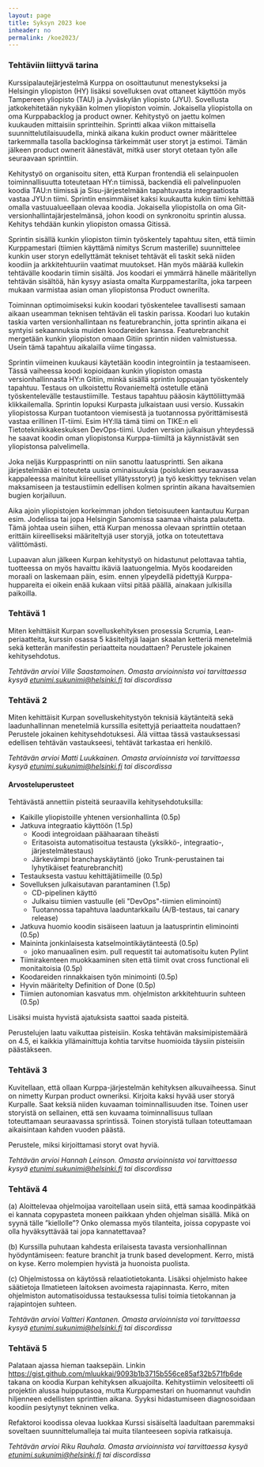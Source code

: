 ```yaml
---
layout: page
title: Syksyn 2023 koe
inheader: no
permalink: /koe2023/
---
```


### Tehtäviin liittyvä tarina

Kurssipalautejärjestelmä Kurppa on osoittautunut menestykseksi ja Helsingin yliopiston (HY) lisäksi sovelluksen ovat ottaneet käyttöön myös Tampereen yliopisto (TAU) ja Jyväskylän yliopisto (JYU). Sovellusta jatkokehitetään nykyään kolmen yliopiston voimin. Jokaisella yliopistolla on oma Kurppabacklog ja product owner. Kehitystyö on jaettu kolmen kuukauden mittaisiin sprintteihin. Sprintti alkaa viikon mittaisella suunnittelutilaisuudella, minkä aikana kukin product owner määrittelee tarkemmalla tasolla backloginsa tärkeimmät user storyt ja estimoi. Tämän jälkeen product ownerit äänestävät, mitkä user storyt otetaan työn alle seuraavaan sprinttiin. 

Kehitystyö on organisoitu siten, että Kurpan frontendiä eli selainpuolen toiminnallisuutta toteutetaan HY:n tiimissä, backendiä eli palvelinpuolen koodia TAU:n tiimissä ja Sisu-järjestelmään tapahtuvasta integraatiosta vastaa JYU:n tiimi. Sprintin ensimmäiset kaksi kuukautta kukin tiimi kehittää omalla vastuualueellaan olevaa koodia. Jokaisella yliopistolla on oma Git-versionhallintajärjestelmänsä, johon koodi on synkronoitu sprintin alussa. Kehitys tehdään kunkin yliopiston omassa Gitissä. 

Sprintin sisällä kunkin yliopiston tiimin työskentely tapahtuu siten, että tiimin Kurppamestari (tiimien käyttämä nimitys Scrum masterille) suunnittelee kunkin user storyn edellyttämät tekniset tehtävät eli taskit sekä niiden koodiin ja arkkitehtuuriin vaatimat muutokset. Hän myös määrää kullekin tehtävälle koodarin tiimin sisältä. Jos koodari ei ymmärrä hänelle määritellyn tehtävän sisältöä, hän kysyy asiasta omalta Kurppamestarilta, joka tarpeen mukaan varmistaa asian oman yliopistonsa Product ownerilta.

Toiminnan optimoimiseksi kukin koodari työskentelee tavallisesti samaan aikaan useamman teknisen tehtävän eli taskin parissa. Koodari luo kutakin taskia varten versionhallintaan ns featurebranchin, jotta sprintin aikana ei syntyisi sekaannuksia muiden koodareiden kanssa. Featurebranchit mergetään kunkin yliopiston omaan Gitiin sprintin niiden valmistuessa. Usein tämä tapahtuu aikalailla viime tingassa.

Sprintin viimeinen kuukausi käytetään koodin integrointiin ja testaamiseen. Tässä vaiheessa koodi kopioidaan kunkin yliopiston omasta versionhallinnasta HY:n Gitiin, minkä sisällä sprintin loppuajan työskentely tapahtuu. Testaus on ulkoistettu Rovaniemeltä ostetulle etänä työskentelevälle testaustiimille. Testaus tapahtuu pääosin käyttöliittymää klikkailemalla. Sprintin lopuksi Kurpasta julkaistaan uusi versio. Kussakin yliopistossa Kurpan tuotantoon viemisestä ja tuotannossa pyörittämisestä vastaa erillinen IT-tiimi. Esim HY:llä tämä tiimi on TIKE:n eli Tietotekniikkakeskuksen DevOps-tiimi. Uuden version julkaisun yhteydessä he saavat koodin oman yliopistonsa Kurppa-tiimiltä ja käynnistävät sen yliopistonsa palvelimella.

Joka neljäs Kurppasprintti on niin sanottu laatusprintti. Sen aikana järjestelmään ei toteuteta uusia ominaisuuksia (poislukien seuraavassa kappaleessa mainitut kiireelliset yllätysstoryt) ja työ keskittyy teknisen velan maksamiseen ja testaustiimin edellisen kolmen sprintin aikana havaitsemien bugien korjailuun.

Aika ajoin yliopistojen korkeimman johdon tietoisuuteen kantautuu Kurpan esim. Jodelissa tai jopa Helsingin Sanomissa saamaa vihaista palautetta. Tämä johtaa usein siihen, että Kurpan menossa olevaan sprinttiin otetaan erittäin kiireelliseksi määriteltyjä user storyjä, jotka on toteutettava välittömästi.

Lupaavan alun jälkeen Kurpan kehitystyö on hidastunut pelottavaa tahtia, tuotteessa on myös havaittu ikäviä laatuongelmia. Myös koodareiden moraali on laskemaan päin, esim. ennen ylpeydellä pidettyjä Kurppa-huppareita ei oikein enää kukaan viitsi pitää päällä, ainakaan julkisilla paikoilla.

### Tehtävä 1

Miten kehittäisit Kurpan sovelluskehityksen prosessia Scrumia, Lean-periaatteita, kurssin osassa 5 käsiteltyjä laajan skaalan ketteriä menetelmiä sekä ketterän manifestin periaatteita noudattaen? Perustele jokainen kehitysehdotus. 

_Tehtävän arvioi Ville Saastamoinen. Omasta arvioinnista voi tarvittaessa kysyä etunimi.sukunimi@helsinki.fi tai discordissa_

### Tehtävä 2

Miten kehittäisit Kurpan sovelluskehitystyön teknisiä käytänteitä sekä laadunhallinnan menetelmiä kurssilla esitettyjä periaatteita noudattaen? Perustele jokainen kehitysehdotuksesi.
Älä viittaa tässä vastauksessasi edellisen tehtävän vastaukseesi, tehtävät tarkastaa eri henkilö.

_Tehtävän arvioi Matti Luukkainen. Omasta arvioinnista voi tarvittaessa kysyä etunimi.sukunimi@helsinki.fi tai discordissa_

#### Arvosteluperusteet

Tehtävästä annettiin pisteitä seuraavilla kehitysehdotuksilla:

- Kaikille yliopistoille yhtenen versionhallinta (0.5p)
- Jatkuva integraatio käyttöön (1.5p)
  - Koodi integroidaan päähaaraan tiheästi
  - Eritasoista automatisoitua testausta (yksikkö-, integraatio-, järjestelmätestaus)
  - Järkevämpi branchayskäytäntö (joko Trunk-perustainen tai lyhytikäiset featurebranchit)
- Testauksesta vastuu kehittäjätiimeille (0.5p)
- Sovelluksen julkaisutavan parantaminen (1.5p)
  - CD-pipelinen käyttö
  - Julkaisu tiimien vastuulle (eli "DevOps"-tiimien eliminointi) 
  - Tuotannossa tapahtuva laaduntarkkailu (A/B-testaus, tai canary release)
- Jatkuva huomio koodin sisäiseen laatuun ja laatusprintin eliminointi (0.5p)
- Maininta jonkinlaisesta katselmointikäytänteestä (0.5p)
  - joko manuaalinen esim. pull requestit tai automatisoitu kuten Pylint
- Tiimirakenteen muokkaaminen siten että tiimit ovat cross functional eli monitaitoisia (0.5p)
- Koodareiden rinnakkaisen työn minimointi (0.5p)
- Hyvin määritelty Definition of Done (0.5p)
- Tiimien autonomian kasvatus mm. ohjelmiston arkkitehtuurin suhteen (0.5p)

Lisäksi muista hyvistä ajatuksista saattoi saada pisteitä.

Perustelujen laatu vaikuttaa pisteisiin. Koska tehtävän maksimipistemäärä on 4.5, ei kaikkia yllämainittuja kohtia tarvitse huomioida täysiin pisteisiin päästäkseen.

### Tehtävä 3

Kuvitellaan, että ollaan Kurppa-järjestelmän kehityksen alkuvaiheessa. Sinut on nimetty Kurpan product owneriksi. Kirjoita kaksi hyvää user storyä Kurpalle. Saat keksiä niiden kuvaaman toiminnallisuuden itse. Toinen user storyistä on sellainen, että sen kuvaama toiminnallisuus tullaan toteuttamaan seuraavassa sprintissä. Toinen storyistä tullaan toteuttamaan aikaisintaan kahden vuoden päästä.

Perustele, miksi kirjoittamasi storyt ovat hyviä.

_Tehtävän arvioi Hannah Leinson. Omasta arvioinnista voi tarvittaessa kysyä etunimi.sukunimi@helsinki.fi tai discordissa_

### Tehtävä 4

(a) Aloittelevaa ohjelmoijaa varoitellaan usein siitä, että samaa koodinpätkää ei kannata copypasteta moneen paikkaan yhden ohjelman sisällä. Mikä on syynä tälle ”kiellolle”? Onko olemassa myös tilanteita, joissa copypaste voi olla hyväksyttävää tai jopa kannatettavaa? 

(b) Kurssilla puhutaan kahdesta erilaisesta tavasta versionhallinnan hyödyntämiseen: feature branchit ja trunk based development. Kerro, mistä on kyse. Kerro molempien hyvistä ja huonoista puolista.

(c) Ohjelmistossa on käytössä relaatiotietokanta. Lisäksi ohjelmisto hakee säätietoja Ilmatieteen laitoksen avoimesta rajapinnasta. Kerro, miten ohjelmiston automatisoidussa testauksessa tulisi toimia tietokannan ja rajapintojen suhteen.

_Tehtävän arvioi Valtteri Kantanen. Omasta arvioinnista voi tarvittaessa kysyä etunimi.sukunimi@helsinki.fi tai discordissa_

### Tehtävä 5

Palataan ajassa hieman taaksepäin. Linkin https://gist.github.com/mluukkai/9093b1b3715b556ce85af32b571fb6de takana on koodia Kurpan kehityksen alkuajoilta. Kehitystiimin velositeetti oli projektin alussa huipputasoa, mutta Kurppamestari on huomannut vauhdin hiljenneen edellisten sprinttien aikana. Syyksi hidastumiseen diagnosoidaan koodiin pesiytynyt tekninen velka.

Refaktoroi koodissa olevaa luokkaa Kurssi sisäiseltä laadultaan paremmaksi soveltaen suunnittelumalleja tai muita tilanteeseen sopivia ratkaisuja.

_Tehtävän arvioi Riku Rauhala. Omasta arvioinnista voi tarvittaessa kysyä etunimi.sukunimi@helsinki.fi tai discordissa_